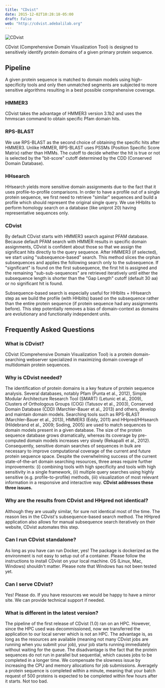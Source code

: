 ```yaml
---
title: "CDvist"
date: 2015-12-02T10:28:18-05:00
draft: False
web: "http://cdvist.adebalilab.org"
---
```



![CDvist](/images/cdvist_logo.png)

CDvist (Comprehensive Domain Visualization Tool) is designed to sensitively identify protein domains of a given primary protein sequence.

## Pipeline

A given protein sequence is matched to domain models using high-specificity tools and only then unmatched segments are subjected to more sensitive algorithms resulting in a best possible comprehensive coverage.

### HMMER3

CDvist takes the advantage of HMMER3 version 3.1b2 and uses the hmmscan command to obtain specific Pfam domain hits. 

### RPS-BLAST

We use RPS-BLAST as the second choice of obtaining the specific hits after HMMER3. Unlike HMMER, RPS-BLAST uses PSSMs (Position Specific Score Matrix) rather than HMMs. The cutoff to decide whether the hit is true or not is selected by the "bit-score" cutoff determined by the CDD (Conserved Domain Database).

### HHsearch

HHsearch yields more sensitive domain assignments due to the fact that it uses profile-to-profile comparisons. In order to have a profile out of a single protein sequence, we first need to retrieve "similar" sequences and build a profile which should represent the original single query. We use HHblits to perform homology search on a database (like uniprot 20) having representative sequences only.

### CDvist

By default CDvist starts with HMMER3 search against PFAM database. Because default PFAM search with HMMER results in specific domain assignments, CDvist is confident about those so that we assign the significant hits directly to the query sequence. After HMMER3 (if selected), we start using "subsequence-based" search. This method slices the orphan subsequences and applies the following search only to the subsequence. If "significant" is found on the first subsequence, the first hit is assigned and the remaining "sub-sub-sequences" are retrieved iteratively until either the subsequence length is shorter than the "Gap Length" cutoff (default 30 aa) or no significant hit is found.

Subsequence-based search is especially useful for HHblits + HHsearch step as we build the profile (with HHblits) based on the subsequence rather than the entire protein sequence (if protein sequence had any assignments before). This step potentially removes a bias of domain-context as domains are evolutionary and functionally independent units.

## Frequently Asked Questions

### What is CDvist?

CDvist (Comprehensive Domain Visualization Tool) is a protein domain-searching webserver specialized in maximizing domain coverage of multidomain protein sequences.

### Why is CDvist needed?

The identification of protein domains is a key feature of protein sequence analysis. Several databases, notably Pfam (Punta et al., 2012), Simple Modular Architecture Research Tool (SMART) (Letunic et al., 2009), Clusters of Orthologous Groups (COG) (Tatusov et al., 2003), Conserved Domain Database (CDD) (Marchler-Bauer et al., 2013) and others, develop and maintain domain models. Searching tools such as RPS-BLAST (Marchler-Bauer et al., 2013), HMMER3 (Eddy, 2011) and HHpred/HHsearch (Hildebrand et al., 2009; Soding, 2005) are used to match sequences to domain models present in a given database. The size of the protein sequence database grows dramatically, whereas its coverage by pre-computed domain models increases very slowly (Rekapalli et al., 2012). Consequently, sensitive domain searches of sequences in bulk are necessary to improve computational coverage of the current and future protein sequence space. Despite the overwhelming success of the current state-of-the-art domain searching resources, three areas require further improvements: (i) combining tools with high specificity and tools with high sensitivity in a single framework, (ii) multiple query searches using highly sensitive (e.g. profile-to-profile) methods, (iii) visualization of most relevant information in a responsive and interactive way. **CDvist addresses these three issues.**

### Why are the results from CDvist and HHpred not identical?

Although they are usually similar, for sure not identical most of the time. The reason lies in the CDvist's subsequence-based search method. The HHpred application also allows for manual subsequence search iteratively on their website, CDvist automates this step.

### Can I run CDvist standalone?

As long as you have can run Docker, yes! The package is dockerized as the environment is not easy to setup out of a container. Please follow the instructions to install CDvist on your local machine. OS (Linux, Mac, Windows) shouldn't matter. Please note that Windows has not been tested yet.

### Can I serve CDvist?

Yes! Please do. If you have resources we would be happy to have a mirror site. We can provide technical support if needed.

### What is different in the latest version?

The pipeline of the first release of CDvist (1.0) ran on an HPC. However, since the HPC used was decommissioned, now we transferred the application to our local server which is not an HPC. The advantage is, as long as the resources are available (meaning not many CDvist jobs are running when you submit your job), your job starts running immediately without waiting for the queue. The disadvantage is the fact that the protein sequences do not run in parallel but sequential, which causes jobs to be completed in a longer time. We compensate the slowness issue by increasing the CPU and memory allocations for job submissions. Averagely a protein sequence is completed within a minute, meaning that your batch request of 500 proteins is expected to be completed within few hours after it starts. Not too bad.

